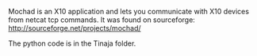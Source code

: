 Mochad is an X10 application and lets you communicate with X10 devices from netcat tcp commands.  It was found on sourceforge:  http://sourceforge.net/projects/mochad/ 

The python code is in the Tinaja folder.